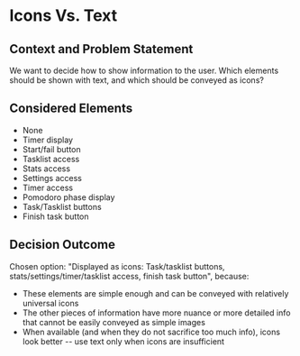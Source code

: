 # Icons Vs. Text

## Context and Problem Statement

We want to decide how to show information to the user.
Which elements should be shown with text, and which should be conveyed as icons?

## Considered Elements

* None
* Timer display
* Start/fail button
* Tasklist access
* Stats access
* Settings access
* Timer access
* Pomodoro phase display
* Task/Tasklist buttons
* Finish task button

## Decision Outcome

Chosen option: "Displayed as icons: Task/tasklist buttons, stats/settings/timer/tasklist access, finish task button", because:
- These elements are simple enough and can be conveyed with relatively universal icons
- The other pieces of information have more nuance or more detailed info that cannot be easily conveyed as simple images
- When available (and when they do not sacrifice too much info), icons look better -- use text only when icons are insufficient